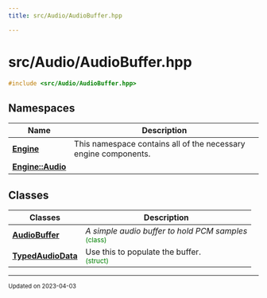 ```yaml
---
title: src/Audio/AudioBuffer.hpp

---
```


# src/Audio/AudioBuffer.hpp




```cpp
#include <src/Audio/AudioBuffer.hpp>
```

## Namespaces

| Name           | Description    |
| -------------- | -------------- |
| **[Engine](/namespaces/namespaceEngine.md)** | This namespace contains all of the necessary engine components.  |
| **[Engine::Audio](/namespaces/namespaceEngine_1_1Audio.md)** |  |

## Classes

| Classes        | Description    |
| -------------- | -------------- |
| **[AudioBuffer](/classes/classEngine_1_1Audio_1_1AudioBuffer.md)** | _A simple audio buffer to hold PCM samples_<br> <sup><span style="color:green">(class)</span></sup> |
| **[TypedAudioData](/classes/structEngine_1_1Audio_1_1AudioBuffer_1_1TypedAudioData.md)** | Use this to populate the buffer. <br> <sup><span style="color:green">(struct)</span></sup> |






-------------------------------

<sub>Updated on 2023-04-03</sub>
